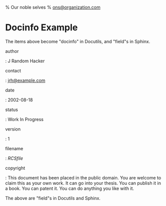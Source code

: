 % Our noble selves
% ons@organization.com

# Docinfo Example

The items above become "docinfo" in Docutils, and "field"s in Sphinx.

author

:   J Random Hacker

contact

:   [jrh@example.com](mailto:jrh@example.com)

date

:   2002-08-18

status

:   Work In Progress

version

:   1

filename

:   $RCSfile$

copyright

:   This document has been placed in the public domain.  You are
    welcome to claim this as your own work.  It can go into your
    thesis.   You can publish it in a book.  You can patent it.  You
    can do anything you like with it.

The above are "field"s in Docutils and Sphinx.
